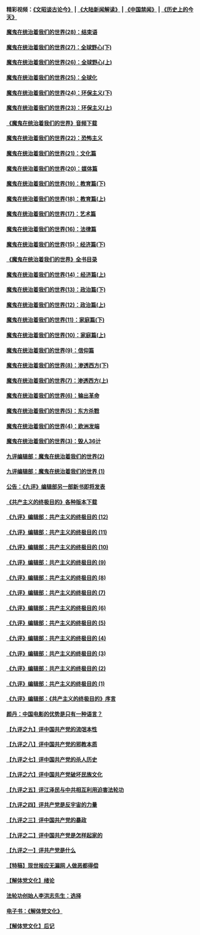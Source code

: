 #### 精彩视频：[《文昭谈古论今》](https://github.com/gfw-breaker/wenzhao/blob/master/README.md?t=01040031) | [《大陆新闻解读》](https://github.com/gfw-breaker/ntdtv-comedy/blob/master/README.md?t=01040031) | [《中国禁闻》](https://github.com/gfw-breaker/ntdtv-news/blob/master/README.md?t=01040031) | [《历史上的今天》](https://github.com/gfw-breaker/today-in-history/blob/master/README.md?t=01040031) 

#### [魔鬼在统治着我们的世界(28)：结束语](../pages/nsc422/n10936246.md?t=01040031) 

#### [魔鬼在统治着我们的世界(27)：全球野心(下)](../pages/nsc422/n10928319.md?t=01040031) 

#### [魔鬼在统治着我们的世界(26)：全球野心(上)](../pages/nsc422/n10900318.md?t=01040031) 

#### [魔鬼在统治着我们的世界(25)：全球化](../pages/nsc422/n10788205.md?t=01040031) 

#### [魔鬼在统治着我们的世界(24)：环保主义(下)](../pages/nsc422/n10695307.md?t=01040031) 

#### [魔鬼在统治着我们的世界(23)：环保主义(上)](../pages/nsc422/n10688613.md?t=01040031) 

#### [《魔鬼在统治着我们的世界》音频下载](../pages/nsc422/n10635553.md?t=01040031) 

#### [魔鬼在统治着我们的世界(22)：恐怖主义](../pages/nsc422/n10614727.md?t=01040031) 

#### [魔鬼在统治着我们的世界(21)：文化篇](../pages/nsc422/n10597706.md?t=01040031) 

#### [魔鬼在统治着我们的世界(20)：媒体篇](../pages/nsc422/n10586579.md?t=01040031) 

#### [魔鬼在统治着我们的世界(19)：教育篇(下)](../pages/nsc422/n10564808.md?t=01040031) 

#### [魔鬼在统治着我们的世界(18)：教育篇(上)](../pages/nsc422/n10526970.md?t=01040031) 

#### [魔鬼在统治着我们的世界(17)：艺术篇](../pages/nsc422/n10499093.md?t=01040031) 

#### [魔鬼在统治着我们的世界(16)：法律篇](../pages/nsc422/n10485969.md?t=01040031) 

#### [魔鬼在统治着我们的世界(15)：经济篇(下)](../pages/nsc422/n10469975.md?t=01040031) 

#### [《魔鬼在统治着我们的世界》全书目录](../pages/nsc422/n10464261.md?t=01040031) 

#### [魔鬼在统治着我们的世界(14)：经济篇(上)](../pages/nsc422/n10457370.md?t=01040031) 

#### [魔鬼在统治着我们的世界(13)：政治篇(下)](../pages/nsc422/n10448270.md?t=01040031) 

#### [魔鬼在统治着我们的世界(12)：政治篇(上)](../pages/nsc422/n10444576.md?t=01040031) 

#### [魔鬼在统治着我们的世界(11)：家庭篇(下)](../pages/nsc422/n10440961.md?t=01040031) 

#### [魔鬼在统治着我们的世界(10)：家庭篇(上)](../pages/nsc422/n10435448.md?t=01040031) 

#### [魔鬼在统治着我们的世界(9)：信仰篇](../pages/nsc422/n10432159.md?t=01040031) 

#### [魔鬼在统治着我们的世界(8)：渗透西方(下)](../pages/nsc422/n10429603.md?t=01040031) 

#### [魔鬼在统治着我们的世界(7)：渗透西方(上)](../pages/nsc422/n10426013.md?t=01040031) 

#### [魔鬼在统治着我们的世界(6)：输出革命](../pages/nsc422/n10421536.md?t=01040031) 

#### [魔鬼在统治着我们的世界(5)：东方杀戮](../pages/nsc422/n10417707.md?t=01040031) 

#### [魔鬼在统治着我们的世界(4)：欧洲发端](../pages/nsc422/n10414890.md?t=01040031) 

#### [魔鬼在统治着我们的世界(3)：毁人36计](../pages/nsc422/n10411583.md?t=01040031) 

#### [九评编辑部：魔鬼在统治着我们的世界(2)](../pages/nsc422/n10410036.md?t=01040031) 

#### [九评编辑部：魔鬼在统治着我们的世界 (1)](../pages/nsc422/n10406825.md?t=01040031) 

#### [公告：《九评》编辑部另一部新书即将发表](../pages/nsc422/n10405104.md?t=01040031) 

#### [《共产主义的终极目的》各种版本下载](../pages/nsc422/n10022138.md?t=01040031) 

#### [《九评》编辑部：共产主义的终极目的 (12)](../pages/nsc422/n9933272.md?t=01040031) 

#### [《九评》编辑部：共产主义的终极目的 (11)](../pages/nsc422/n9924973.md?t=01040031) 

#### [《九评》编辑部：共产主义的终极目的 (10)](../pages/nsc422/n9920883.md?t=01040031) 

#### [《九评》编辑部：共产主义的终极目的 (9)](../pages/nsc422/n9916363.md?t=01040031) 

#### [《九评》编辑部：共产主义的终极目的 (8)](../pages/nsc422/n9912488.md?t=01040031) 

#### [《九评》编辑部：共产主义的终极目的 (7)](../pages/nsc422/n9901176.md?t=01040031) 

#### [《九评》编辑部：共产主义的终极目的 (6)](../pages/nsc422/n9899359.md?t=01040031) 

#### [《九评》编辑部：共产主义的终极目的 (5)](../pages/nsc422/n9893174.md?t=01040031) 

#### [《九评》编辑部：共产主义的终极目的 (4)](../pages/nsc422/n9891246.md?t=01040031) 

#### [《九评》编辑部：共产主义的终极目的 (3)](../pages/nsc422/n9879879.md?t=01040031) 

#### [《九评》编辑部：共产主义的终极目的 (2)](../pages/nsc422/n9876205.md?t=01040031) 

#### [《九评》编辑部：共产主义的终极目的 (1)](../pages/nsc422/n9865857.md?t=01040031) 

#### [《九评》编辑部：《共产主义的终极目的》序言](../pages/nsc422/n9862666.md?t=01040031) 

#### [颜丹：中国电影的优势是只有一种语言？](../pages/nsc422/n9583062.md?t=01040031) 

#### [【九评之九】评中国共产党的流氓本性](../pages/nsc422/n737542.md?t=01040031) 

#### [【九评之八】评中国共产党的邪教本质](../pages/nsc422/n735942.md?t=01040031) 

#### [【九评之七】评中国共产党的杀人历史](../pages/nsc422/n733806.md?t=01040031) 

#### [【九评之六】评中国共产党破坏民族文化](../pages/nsc422/n731667.md?t=01040031) 

#### [【九评之五】评江泽民与中共相互利用迫害法轮功](../pages/nsc422/n730058.md?t=01040031) 

#### [【九评之四】评共产党是反宇宙的力量](../pages/nsc422/n727814.md?t=01040031) 

#### [【九评之三】评中国共产党的暴政](../pages/nsc422/n725597.md?t=01040031) 

#### [【九评之二】评中国共产党是怎样起家的](../pages/nsc422/n723946.md?t=01040031) 

#### [【九评之一】评共产党是什么](../pages/nsc422/n722529.md?t=01040031) 

#### [【特稿】现世报应无漏网 人做恶都得偿](../pages/nsc422/n4215167.md?t=01040031) 

#### [【解体党文化】绪论](../pages/nsc422/n1449356.md?t=01040031) 

#### [法轮功创始人李洪志先生：选择](../pages/nsc422/n3580738.md?t=01040031) 

#### [电子书：《解体党文化》](../pages/nsc422/n1573484.md?t=01040031) 

#### [【解体党文化】后记](../pages/nsc422/n1531999.md?t=01040031) 


